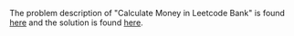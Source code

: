 The problem description of "Calculate Money in Leetcode Bank" is found [here](https://leetcode.com/problems/calculate-money-in-leetcode-bank/) and the solution is found [here](https://github.com/aurimas13/Solutions-To-Problems/blob/main/LeetCode/Python%20Solutions/Calculate%20Money%20in%20Leetcode%20Bank/calculate.py).